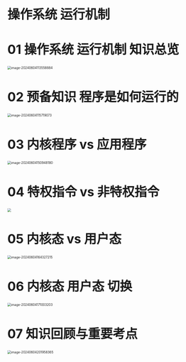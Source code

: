 # 操作系统 运行机制



# 01 操作系统 运行机制 知识总览

<img src="https://cvp.oss-cn-shanghai.aliyuncs.com/picgo/202406041135015.png" alt="image-20240604113558884" style="zoom:50%;" />



# 02 预备知识 程序是如何运行的

<img src="https://cvp.oss-cn-shanghai.aliyuncs.com/picgo/202406041157290.png" alt="image-20240604115719073" style="zoom:50%;" />



# 03 内核程序 vs 应用程序

<img src="https://cvp.oss-cn-shanghai.aliyuncs.com/picgo/202406041509555.png" alt="image-20240604150948180" style="zoom:50%;" />



# 04 特权指令 vs 非特权指令

<img src="https://cvp.oss-cn-shanghai.aliyuncs.com/picgo/202406041604532.png" style="zoom:50%;" />



# 05 内核态 vs 用户态

<img src="https://cvp.oss-cn-shanghai.aliyuncs.com/picgo/202406041643656.png" alt="image-20240604164327215" style="zoom:50%;" />



# 06 内核态 用户态 切换

<img src="https://cvp.oss-cn-shanghai.aliyuncs.com/picgo/202406041710083.png" alt="image-20240604171003203" style="zoom:50%;" />



# 07 知识回顾与重要考点

<img src="https://cvp.oss-cn-shanghai.aliyuncs.com/picgo/202406042019681.png" alt="image-20240604201958365" style="zoom:50%;" />